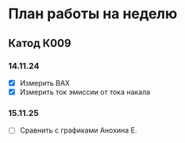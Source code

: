 # План работы на неделю
## Катод К009
### 14.11.24
- [x] Измерить ВАХ
- [x] Измерить ток эмиссии от тока накала

### 15.11.25
- [ ] Сравнить с графиками Анохина Е.